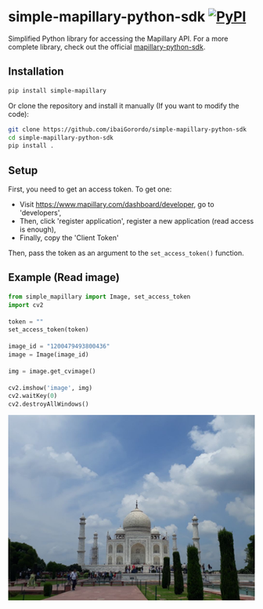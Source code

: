 # simple-mapillary-python-sdk [![PyPI](https://img.shields.io/pypi/v/simple_mapillary?color=2BAF2B)](https://pypi.org/project/simple_mapillary/)
 Simplified Python library for accessing the Mapillary API. 
 For a more complete library, check out the official [mapillary-python-sdk](https://github.com/mapillary/mapillary-python-sdk).

## Installation
```bash
pip install simple-mapillary
```

Or clone the repository and install it manually (If you want to modify the code):
```bash
git clone https://github.com/ibaiGorordo/simple-mapillary-python-sdk
cd simple-mapillary-python-sdk
pip install .
```

## Setup
First, you need to get an access token. To get one:
- Visit https://www.mapillary.com/dashboard/developer, go to 'developers',
- Then, click 'register application', register a new application (read access is enough),
- Finally, copy the 'Client Token'

Then, pass the token as an argument to the `set_access_token()` function.

## Example (Read image)
```python
from simple_mapillary import Image, set_access_token
import cv2

token = ""
set_access_token(token)

image_id = "1200479493800436"
image = Image(image_id)

img = image.get_cvimage()

cv2.imshow('image', img)
cv2.waitKey(0)
cv2.destroyAllWindows()
```

<p align="center">
  <img src="https://raw.githubusercontent.com/ibaiGorordo/simple-mapillary-python-sdk/main/doc/img/retrieve_img.png" />
</p>
